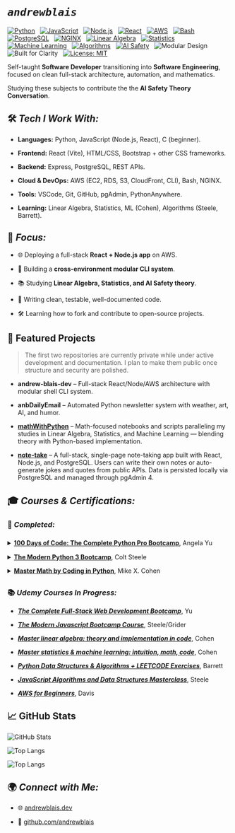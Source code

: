 # **_`andrewblais`_**

[![Python](https://img.shields.io/badge/Python-3.13%2B-dodgerblue?logo=python&logoColor=dodgerblue)](https://www.python.org/)
&nbsp;
[![JavaScript](https://img.shields.io/badge/JavaScript-ES6%2B-F7DF1E?logo=javascript&logoColor=F7DF1E)](https://developer.mozilla.org/en-US/docs/Web/JavaScript)
&nbsp;
[![Node.js](https://img.shields.io/badge/Node.js-18%2B-green?logo=node.js&logoColor=green)](https://nodejs.org/)
&nbsp;
[![React](https://img.shields.io/badge/React-18%2B-darkturquoise?logo=react&logoColor=darkturquoise)](https://react.dev/)
&nbsp;
[![AWS](https://img.shields.io/badge/AWS-EC2%20%7C%20RDS%20%7C%20S3-orange?logo=amazon-aws)](https://aws.amazon.com/)
&nbsp;
[![Bash](https://img.shields.io/badge/Shell-Bash-green?logo=gnu-bash&logoColor=green)](https://www.gnu.org/software/bash/)
&nbsp;
[![PostgreSQL](https://img.shields.io/badge/PostgreSQL-14%2B-dodgerblue?logo=postgresql&logoColor=dodgerblue)](https://www.postgresql.org/)
&nbsp;
[![NGINX](https://img.shields.io/badge/NGINX-Configured-green?logo=nginx&logoColor=green)](https://nginx.org/)
&nbsp;
[![Linear Algebra](https://img.shields.io/badge/Math-Linear%20Algebra-orange)]()
&nbsp;
[![Statistics](https://img.shields.io/badge/Math-Statistics-blueviolet)]()
&nbsp;
[![Machine Learning](https://img.shields.io/badge/AI-Machine%20Learning-yellowgreen)]()
&nbsp;
[![Algorithms](https://img.shields.io/badge/CS-Algorithms%20%26%20Data%20Structures-teal)]()
&nbsp;
[![AI Safety](https://img.shields.io/badge/Interest-AI%20Safety-orangered)]()
&nbsp;
![Modular Design](https://img.shields.io/badge/Modular-Design-brightgreen)
&nbsp;
![Built for Clarity](https://img.shields.io/badge/Ethos-Clarity%20%26%20Refactor-blue)
&nbsp;
[![License: MIT](https://img.shields.io/badge/License-MIT-yellow.svg)](./LICENSE)

Self-taught **Software Developer** transitioning into **Software Engineering**, focused on clean full-stack architecture, automation, and mathematics.

Studying these subjects to contribute the the **AI Safety Theory Conversation**.

## 🛠️ **_Tech I Work With:_**

-   **Languages:** Python, JavaScript (Node.js, React), C (beginner).

-   **Frontend:** React (Vite), HTML/CSS, Bootstrap + other CSS frameworks.

-   **Backend:** Express, PostgreSQL, REST APIs.

-   **Cloud & DevOps:** AWS (EC2, RDS, S3, CloudFront, CLI), Bash, NGINX.

-   **Tools:** VSCode, Git, GitHub, pgAdmin, PythonAnywhere.

-   **Learning:** Linear Algebra, Statistics, ML (Cohen), Algorithms (Steele, Barrett).

## 🎯 **_Focus:_**

-   🌐 Deploying a full-stack **React + Node.js app** on AWS.

-   🐚 Building a **cross-environment modular CLI system**.

-   📚 Studying **Linear Algebra, Statistics, and AI Safety theory**.

-   🧪 Writing clean, testable, well-documented code.

-   🛠️ Learning how to fork and contribute to open-source projects.

## 📂 Featured Projects

> The first two repositories are currently private while under active development and documentation. I plan to make them public once structure and security are polished.

-   **andrew-blais-dev** – Full-stack React/Node/AWS architecture with modular shell CLI system.

-   **anbDailyEmail** – Automated Python newsletter system with weather, art, AI, and humor.

-   [**mathWithPython**](https://github.com/andrewblais/mathWithPython) – Math-focused notebooks and scripts paralleling my studies in Linear Algebra, Statistics, and Machine Learning — blending theory with Python-based implementation.

-   [**note-take**](https://github.com/andrewblais/note-take) – A full-stack, single-page note-taking app built with React, Node.js, and PostgreSQL. Users can write their own notes or auto-generate jokes and quotes from public APIs. Data is persisted locally via PostgreSQL and managed through pgAdmin 4.

## 🎓 **_Courses & Certifications:_**

### 📜 **_Completed:_**

<div style="line-height: 2.25">
    <details>
        <summary>
            <a href="https://www.udemy.com/course/100-days-of-code"
                ><b>100 Days of Code: The Complete Python Pro Bootcamp</b></a
            >, Angela Yu
        </summary>
        <br />
        <a href="https://www.udemy.com/certificate/UC-047f4dfc-23f3-409c-92ac-62b917e11fd7/">
            <img
                src="https://udemy-certificate.s3.amazonaws.com/image/UC-047f4dfc-23f3-409c-92ac-62b917e11fd7.jpg?v=1715804079000"
                width="800" />
        </a>
    </details>
    <details>
        <summary>
            <a href="https://www.udemy.com/course/the-modern-python3-bootcamp"
                ><b>The Modern Python 3 Bootcamp</b></a
            >, Colt Steele
        </summary>
        <br />
        <a href="https://www.udemy.com/certificate/UC-96a46420-5d24-4dcd-92eb-87fc2a2ec2ed/">
            <img
                src="https://udemy-certificate.s3.amazonaws.com/image/UC-96a46420-5d24-4dcd-92eb-87fc2a2ec2ed.jpg?v=1682574773000"
                width="800" />
        </a>
    </details>
    <details>
        <summary>
            <a href="https://www.udemy.com/course/math-with-python"
                ><b>Master Math by Coding in Python</b></a
            >, Mike X. Cohen
        </summary>
        <br />
        <a href="https://www.udemy.com/certificate/UC-b15712c5-1a2d-4197-9e33-4b271cbdf3c1/">
            <img
                src="https://udemy-certificate.s3.amazonaws.com/image/UC-b15712c5-1a2d-4197-9e33-4b271cbdf3c1.jpg?v=1723076749000"
                width="800" />
        </a>
    </details>
</div>

### 📚 **_Udemy Courses In Progress:_**

-   [**_The Complete Full-Stack Web Development Bootcamp_**](https://www.udemy.com/course/the-complete-web-development-bootcamp), Yu

-   [**_The Modern Javascript Bootcamp Course_**](https://www.udemy.com/course/javascript-beginners-complete-tutorial), Steele/Grider

-   [**_Master linear algebra: theory and implementation in code_**](https://www.udemy.com/course/linear-algebra-theory-and-implementation), Cohen

-   [**_Master statistics & machine learning: intuition, math, code_**](https://www.udemy.com/course/statsml_x), Cohen

-   [**_Python Data Structures & Algorithms + LEETCODE Exercises_**](https://www.udemy.com/course/data-structures-algorithms-python), Barrett

-   [**_JavaScript Algorithms and Data Structures Masterclass_**](https://www.udemy.com/course/js-algorithms-and-data-structures-masterclass), Steele

-   [**_AWS for Beginners_**](https://www.udemy.com/course/introduction-to-cloud-computing-on-amazon-aws-for-beginners), Davis

## 📈 GitHub Stats

![GitHub Stats](https://github-readme-stats.vercel.app/api?username=andrewblais&show_icons=true&theme=dark&count_private=true)

![Top Langs](https://github-readme-stats.vercel.app/api/top-langs/?username=andrewblais&layout=pie&theme=dark&count_private=false&exclude_repo=&size_weight=0&count_weight=1&custom_title=Most%20Used%20Languages%20by%20Count)

![Top Langs](https://github-readme-stats.vercel.app/api/top-langs/?username=andrewblais&layout=pie&theme=dark&count_private=false&exclude_repo=&size_weight=1&count_weight=0&custom_title=Most%20Used%20Languages%20by%20Size)

## 🌍 **_Connect with Me:_**

-   🌐 [andrewblais.dev](https://www.andrewblais.dev)

-   🐙 [github.com/andrewblais](https://github.com/andrewblais)
